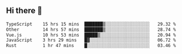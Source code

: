 ## Hi there 👋

<!--START_SECTION:waka-->

```txt
TypeScript    15 hrs 15 mins  ███████▒░░░░░░░░░░░░░░░░░   29.32 %
Other         14 hrs 57 mins  ███████▒░░░░░░░░░░░░░░░░░   28.74 %
Vue.js        10 hrs 53 mins  █████▒░░░░░░░░░░░░░░░░░░░   20.94 %
JavaScript    3 hrs 29 mins   █▓░░░░░░░░░░░░░░░░░░░░░░░   06.72 %
Rust          1 hr 47 mins    █░░░░░░░░░░░░░░░░░░░░░░░░   03.46 %
```

<!--END_SECTION:waka-->
